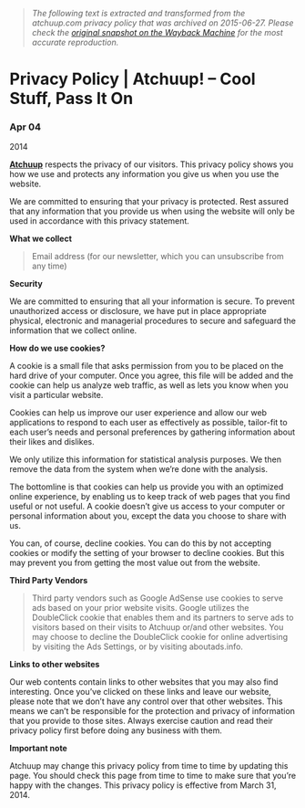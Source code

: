 > *The following text is extracted and transformed from the atchuup.com privacy policy that was archived on 2015-06-27. Please check the [original snapshot on the Wayback Machine](https://web.archive.org/web/20150627191824id_/http%3A//atchuup.com/privacy-policy) for the most accurate reproduction.*

# Privacy Policy | Atchuup! – Cool Stuff, Pass It On

### Apr 04  
2014

 **[Atchuup](http://atchuup.com/)** respects the privacy of our visitors. This privacy policy shows you how we use and protects any information you give us when you use the website.

We are committed to ensuring that your privacy is protected. Rest assured that any information that you provide us when using the website will only be used in accordance with this privacy statement.

 **What we collect**

> Email address (for our newsletter, which you can unsubscribe from any time)


 **Security**

We are committed to ensuring that all your information is secure. To prevent unauthorized access or disclosure, we have put in place appropriate physical, electronic and managerial procedures to secure and safeguard the information that we collect online.

 **How do we use cookies?**

A cookie is a small file that asks permission from you to be placed on the hard drive of your computer. Once you agree, this file will be added and the cookie can help us analyze web traffic, as well as lets you know when you visit a particular website.

Cookies can help us improve our user experience and allow our web applications to respond to each user as effectively as possible, tailor-fit to each user’s needs and personal preferences by gathering information about their likes and dislikes.

We only utilize this information for statistical analysis purposes. We then remove the data from the system when we’re done with the analysis.

The bottomline is that cookies can help us provide you with an optimized online experience, by enabling us to keep track of web pages that you find useful or not useful. A cookie doesn’t give us access to your computer or personal information about you, except the data you choose to share with us.

You can, of course, decline cookies. You can do this by not accepting cookies or modify the setting of your browser to decline cookies. But this may prevent you from getting the most value out from the website.

 **Third Party Vendors**

> Third party vendors such as Google AdSense use cookies to serve ads based on your prior website visits.
> Google utilizes the DoubleClick cookie that enables them and its partners to serve ads to visitors based on their visits to Atchuup or/and other websites.
> You may choose to decline the DoubleClick cookie for online advertising by visiting the Ads Settings, or by visiting aboutads.info.


 **Links to other websites**

Our web contents contain links to other websites that you may also find interesting. Once you’ve clicked on these links and leave our website, please note that we don’t have any control over that other websites. This means we can’t be responsible for the protection and privacy of information that you provide to those sites. Always exercise caution and read their privacy policy first before doing any business with them.

 **Important note**

Atchuup may change this privacy policy from time to time by updating this page. You should check this page from time to time to make sure that you’re happy with the changes. This privacy policy is effective from March 31, 2014.
